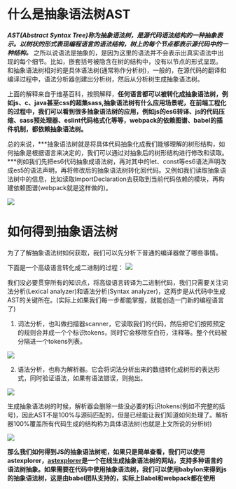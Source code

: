 <!--
 * @Description: 
 * @Author: johe.huang
 * @Date: 2020-07-17 10:56:37
--> 
# 什么是抽象语法树AST
***AST(Abstract Syntax Tree)称为抽象语法树，是源代码语法结构的一种抽象表示。以树状的形式表现编程语言的语法结构，树上的每个节点都表示源代码中的一种结构。*** 之所以说语法是抽象的，是因为这里的语法并不会表示出真实语法中出现的每个细节。比如，嵌套括号被隐含在树的结构中，没有以节点的形式呈现。  
和抽象语法树相对的是具体语法树(通常称作分析树)，一般的，在源代码的翻译和编译过程中，语法分析器创建出分析树，然后从分析树生成抽象语法树。

上面的解释来自于维基百科，按照解释，**任何语言都可以被转化成抽象语法树，例如js、c、java甚至css的超集sass,抽象语法树有什么应用场景呢，在前端工程化的过程中，我们可以看到很多抽象语法树的应用，例如js的es6转译、js的代码压缩、sass预处理器、eslint代码格式化等等，webpack的依赖图谱、babel的插件机制，都依赖抽象语法树。**

总的来说，***抽象语法树就是将具体代码抽象化成我们能够理解的树形结构，如何抽象是根据语言来决定的，我们可以通过对抽象后的树形结构进行修改和读取。***例如我们先把es6代码抽象成语法树，再对其中的let、const等es6语法声明改成es5的语法声明，再将修改后的抽象语法树转化回代码。又例如我们读取抽象语法树中的信息，比如读取ImportDeclaration去获取到当前代码依赖的模块，再构建依赖图谱(webpack就是这样做的)。


![](https://tva1.sinaimg.cn/large/007S8ZIlgy1ggtt69m6nlj30qo0f0dgt.jpg)


# 如何得到抽象语法树
为了了解抽象语法树如何获取，我们可以先分析下普通的编译器做了哪些事情。

下面是一个高级语言转化成二进制的过程：
![](https://tva1.sinaimg.cn/large/007S8ZIlgy1ggttgw2s62j30qo0f0dhh.jpg)

我们没必要贯穿所有的知识点，将高级语言转译为二进制代码，我们只需要关注词法分析(Lexical analyzer)和语法分析(Syntax analyzer)，这两步是从代码中生成AST的关键所在。(实际上如果我们每一步都能掌握，就能创造一门新的编程语言了)

1. 词法分析，也叫做扫描器scanner，它读取我们的代码，然后把它们按照预定的规则合并成一个个标识tokens，同时它会移除空白符，注释等。整个代码被分隔进一个tokens列表。

![](https://tva1.sinaimg.cn/large/007S8ZIlgy1ggttus9936j30qo0f00tq.jpg)

2. 语法分析，也称为解析器。它会将词法分析出来的数组转化成树形的表达形式，同时验证语法，如果有语法错误，则抛出。

![](https://tva1.sinaimg.cn/large/007S8ZIlgy1ggttypiqqqj30qo0f0q46.jpg)

生成抽象语法树的时候，解析器会删除一些没必要的标识tokens(例如不完整的括号)，因此AST不是100%与源码匹配的，但是已经能让我们知道如何处理了。解析器100%覆盖所有代码生成的结构称为具体语法树(也就是上文所说的分析树)

![](https://tva1.sinaimg.cn/large/007S8ZIlgy1ggtu0mm678j30qo0f0wfh.jpg)

**那么我们如何得到JS的抽象语法树呢，如果只是简单查看，我们可以使用astexplorer，[astexplorer](https://astexplorer.net/)是一个在线生成抽象语法树的网站，支持多种语言的语法树抽象。如果需要在代码中使用抽象语法树，我们可以使用babylon来得到js的抽象语法树，这是由babel团队支持的，实际上Babel和webpack都在使用**


